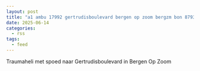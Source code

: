 ```yaml
---
layout: post
title: "a1 ambu 17992 gertrudisboulevard bergen op zoom bergzm bon 87934"
date: 2025-06-14
categories: 
  - rss
tags: 
  - feed
---
```


Traumaheli met spoed naar Gertrudisboulevard in Bergen Op Zoom
